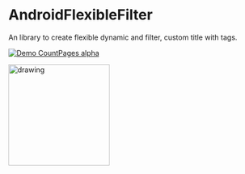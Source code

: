 # AndroidFlexibleFilter
An library to create flexible dynamic and filter, custom title with tags.

[![Demo CountPages alpha](https://share.gifyoutube.com/KzB6Gb.gif)](https://j.gifs.com/WL6LJg.gif)

<img src="https://j.gifs.com/WL6LJg.gif =100x20" alt="drawing" width="200" />

